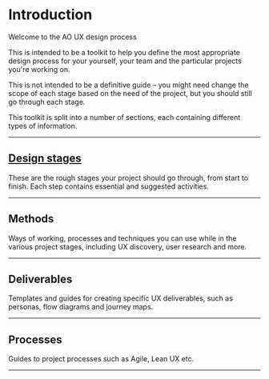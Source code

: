 # Introduction

Welcome to the AO UX design process

This is intended to be a toolkit to help you define the most appropriate design process for your yourself, your team and the particular projects you're working on. 

This is not intended to be a definitive guide – you might need change the scope of each stage based on the need of the project, but you should still go through each stage.

This toolkit is split into a number of sections, each containing different types of information.

---

## [Design stages](/design-stages/define/)

These are the rough stages your project should go through, from start to finish. Each step contains essential and suggested activities.

---

## Methods

Ways of working, processes and techniques you can use while in the various project stages, including UX discovery, user research and more.

---

## Deliverables

Templates and guides for creating specific UX deliverables, such as personas, flow diagrams and journey maps.

---

## Processes

Guides to project processes such as Agile, Lean UX etc.

---